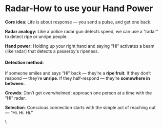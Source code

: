 # Radar-How to use your Hand Power

**Core idea**: Life is about response — you send a pulse, and get one back.

**Radar analogy:** Like a police radar gun detects speed, we can use a “radar” to detect ripe or unripe people.

**Hand power:** Holding up your right hand and saying “Hi” activates a beam (like radar) that detects a passerby's ripeness.

#### Detection method:

If someone smiles and says “Hi” back — they’re a **ripe fruit**. If they don’t respond — they’re **unripe**. If they half-respond — they’re **somewhere in between.**

**Crowds**: Don’t get overwhelmed; approach one person at a time with the “Hi” radar.

**Selection**: Conscious connection starts with the simple act of reaching out — “Hi. Hi. Hi.”

\
